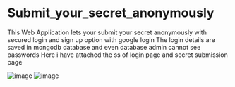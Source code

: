 # Submit_your_secret_anonymously
This Web Application lets your submit your secret anonymously with secured login and sign up option with google login
The login details are saved in mongodb database and even database admin cannot see passwords
Here i have attached the ss of login page and secret submission page

![image](https://github.com/rajat4661/Submit_your_secret_anonymously/assets/89350061/21f7710c-5b13-4274-9050-a3af5e063d58)
![image](https://github.com/rajat4661/Submit_your_secret_anonymously/assets/89350061/b5816feb-8652-47cb-843b-221c83a0040a)
